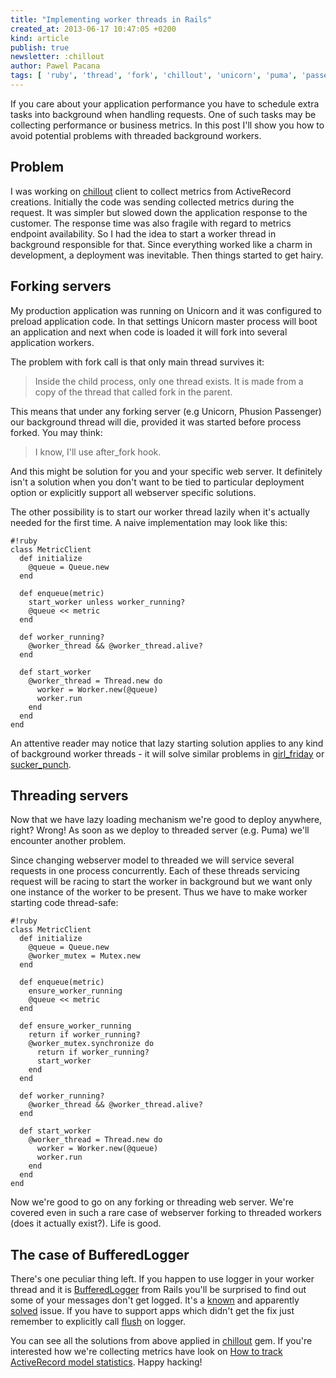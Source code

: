 ```yaml
---
title: "Implementing worker threads in Rails"
created_at: 2013-06-17 10:47:05 +0200
kind: article
publish: true
newsletter: :chillout
author: Pawel Pacana
tags: [ 'ruby', 'thread', 'fork', 'chillout', 'unicorn', 'puma', 'passenger' ]
---
```


If you care about your application performance you have to schedule extra tasks into background when handling requests. One of such tasks may be collecting performance or business metrics. In this post I'll show you how to avoid potential problems with threaded background workers.

<!-- more -->

## Problem

I was working on [chillout](http://chillout.io) client to collect metrics from ActiveRecord creations. Initially the code was sending collected metrics during the request. It was simpler but slowed down the application response to the customer. The response time was also fragile with regard to metrics endpoint availability. So I had the idea to start a worker thread in background responsible for that. Since everything worked like a charm in development, a deployment was inevitable. Then things started to get hairy.

## Forking servers

My production application was running on Unicorn and it was configured to preload application code. In that settings Unicorn master process will boot an application and next when code is loaded it will fork into several application workers.

The problem with fork call is that only main thread survives it:
> Inside the child process, only one thread exists. It is made from a copy of the thread that called fork in the parent.

This means that under any forking server (e.g Unicorn, Phusion Passenger) our background thread will die, provided it was started before process forked. You may think:
> I know, I'll use after_fork hook.

And this might be solution for you and your specific web server. It definitely isn't a solution when you don't want to be tied to particular deployment option or explicitly support all webserver specific solutions.

The other possibility is to start our worker thread lazily when it's actually needed for the first time. A naive implementation may look like this:

```
#!ruby
class MetricClient
  def initialize
    @queue = Queue.new
  end

  def enqueue(metric)
    start_worker unless worker_running?
    @queue << metric
  end

  def worker_running?
    @worker_thread && @worker_thread.alive?
  end

  def start_worker
    @worker_thread = Thread.new do
      worker = Worker.new(@queue)
      worker.run
    end
  end
end
```

An attentive reader may notice that lazy starting solution applies to any kind of background worker threads - it will solve similar problems in [girl_friday](https://github.com/mperham/girl_friday/issues/47) or [sucker_punch](https://github.com/brandonhilkert/sucker_punch/issues/6).

##  Threading servers

Now that we have lazy loading mechanism we're good to deploy anywhere, right? Wrong! As soon as we deploy to threaded server (e.g. Puma) we'll encounter another problem.

Since changing webserver model to threaded we will service several requests in one process concurrently. Each of these threads servicing request will be racing to start the worker in background but we want only one instance of the worker to be present. Thus we have to make worker starting code thread-safe:

```
#!ruby
class MetricClient
  def initialize
    @queue = Queue.new
    @worker_mutex = Mutex.new
  end

  def enqueue(metric)
    ensure_worker_running
    @queue << metric
  end

  def ensure_worker_running
    return if worker_running?
    @worker_mutex.synchronize do
      return if worker_running?
      start_worker
    end
  end

  def worker_running?
    @worker_thread && @worker_thread.alive?
  end

  def start_worker
    @worker_thread = Thread.new do
      worker = Worker.new(@queue)
      worker.run
    end
  end
end
```

Now we're good to go on any forking or threading web server. We're covered even in such a rare case of webserver forking to threaded workers (does it actually exist?). Life is good.

## The case of BufferedLogger

There's one peculiar thing left. If you happen to use logger in your worker thread and it is [BufferedLogger](http://api.rubyonrails.org/classes/ActiveSupport/BufferedLogger.html) from Rails you'll be surprised to find out some of your messages don't get logged. It's a [known](http://log.kares.org/2011/04/railslogger-is-not-threadsafe.html) and apparently [solved](https://github.com/rails/rails/commit/b838570bd69ff13d677fb43e79f10d6f3168c696) issue. If you have to support apps which didn't get the fix just remember to explicitly call [flush](http://stackoverflow.com/questions/1598494/logging-inside-threads-in-a-rails-application) on logger.


You can see all the solutions from above applied in [chillout](https://github.com/chilloutio/chillout) gem. If you're interested how we're collecting metrics have look on [How to track ActiveRecord model statistics](http://blog.arkency.com/2013/06/how-to-track-activerecord-model-statistics/). Happy hacking!





